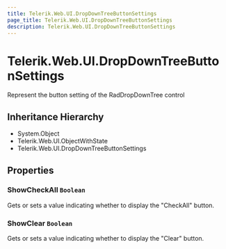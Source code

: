 ```yaml
---
title: Telerik.Web.UI.DropDownTreeButtonSettings
page_title: Telerik.Web.UI.DropDownTreeButtonSettings
description: Telerik.Web.UI.DropDownTreeButtonSettings
---
```


# Telerik.Web.UI.DropDownTreeButtonSettings

Represent the button setting of the RadDropDownTree control

## Inheritance Hierarchy

* System.Object
* Telerik.Web.UI.ObjectWithState
* Telerik.Web.UI.DropDownTreeButtonSettings

## Properties

###  ShowCheckAll `Boolean`

Gets or sets a value indicating whether to display the "CheckAll" button.

###  ShowClear `Boolean`

Gets or sets a value indicating whether to display the "Clear" button.


